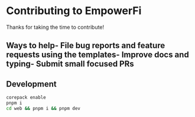  # Contributing to EmpowerFi
 Thanks for taking the time to contribute!
 
## Ways to help- File bug reports and feature requests using the templates- Improve docs and typing- Submit small focused PRs
 ## Development
 ```bash
 corepack enable
 pnpm i
 cd web && pnpm i && pnpm dev

